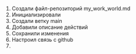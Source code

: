 1. Создали файл-репозиторий my_work_world.md
2. Инициализировали
3. Создали ветку main
4. Добавили описание действий
5. Сохранили изменения
6. Настроил связь с github
7. 